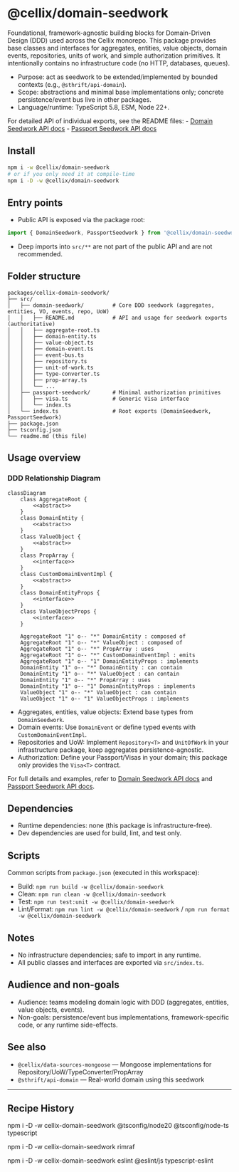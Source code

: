 # @cellix/domain-seedwork

Foundational, framework-agnostic building blocks for Domain-Driven Design (DDD) used across the Cellix monorepo. This package provides base classes and interfaces for aggregates, entities, value objects, domain events, repositories, units of work, and simple authorization primitives. It intentionally contains no infrastructure code (no HTTP, databases, queues).

- Purpose: act as seedwork to be extended/implemented by bounded contexts (e.g., `@sthrift/api-domain`).
- Scope: abstractions and minimal base implementations only; concrete persistence/event bus live in other packages.
- Language/runtime: TypeScript 5.8, ESM, Node 22+.

For detailed API of individual exports, see the README files:
    - [Domain Seedwork API docs](./src/domain-seedwork/README.md)
    - [Passport Seedwork API docs](./src/passport-seedwork/README.md)

## Install

```sh
npm i -w @cellix/domain-seedwork
# or if you only need it at compile-time
npm i -D -w @cellix/domain-seedwork
```

## Entry points

- Public API is exposed via the package root:
```ts
import { DomainSeedwork, PassportSeedwork } from '@cellix/domain-seedwork';
```
- Deep imports into `src/**` are not part of the public API and are not recommended.

## Folder structure

```
packages/cellix-domain-seedwork/
├── src/
│   ├── domain-seedwork/         # Core DDD seedwork (aggregates, entities, VO, events, repo, UoW)
│   │   ├── README.md            # API and usage for seedwork exports (authoritative)
│   │   ├── aggregate-root.ts
│   │   ├── domain-entity.ts
│   │   ├── value-object.ts
│   │   ├── domain-event.ts
│   │   ├── event-bus.ts
│   │   ├── repository.ts
│   │   ├── unit-of-work.ts
│   │   ├── type-converter.ts
│   │   ├── prop-array.ts
│   │   └── ...
│   ├── passport-seedwork/       # Minimal authorization primitives
│   │   ├── visa.ts              # Generic Visa interface
│   │   └── index.ts
│   └── index.ts                 # Root exports (DomainSeedwork, PassportSeedwork)
├── package.json
├── tsconfig.json
└── readme.md (this file)
```

## Usage overview

### DDD Relationship Diagram

```mermaid
classDiagram
    class AggregateRoot {
        <<abstract>>
    }
    class DomainEntity {
        <<abstract>>
    }
    class ValueObject {
        <<abstract>>
    }
    class PropArray {
        <<interface>>
    }
    class CustomDomainEventImpl {
        <<abstract>>    
    }
    class DomainEntityProps {
        <<interface>>
    }
    class ValueObjectProps {
        <<interface>>
    }

    AggregateRoot "1" o-- "*" DomainEntity : composed of
    AggregateRoot "1" o-- "*" ValueObject : composed of
    AggregateRoot "1" o-- "*" PropArray : uses
    AggregateRoot "1" o-- "*" CustomDomainEventImpl : emits
    AggregateRoot "1" o-- "1" DomainEntityProps : implements
    DomainEntity "1" o-- "*" DomainEntity : can contain
    DomainEntity "1" o-- "*" ValueObject : can contain
    DomainEntity "1" o-- "*" PropArray : uses
    DomainEntity "1" o-- "1" DomainEntityProps : implements
    ValueObject "1" o-- "*" ValueObject : can contain
    ValueObject "1" o-- "1" ValueObjectProps : implements
```

- Aggregates, entities, value objects: Extend base types from `DomainSeedwork`.
- Domain events: Use `DomainEvent` or define typed events with `CustomDomainEventImpl`.
- Repositories and UoW: Implement `Repository<T>` and `UnitOfWork` in your infrastructure package, keep aggregates persistence-agnostic.
- Authorization: Define your Passport/Visas in your domain; this package only provides the `Visa<T>` contract.

For full details and examples, refer to [Domain Seedwork API docs](./src/domain-seedwork/README.md) and [Passport Seedwork API docs](./src/passport-seedwork/README.md).

## Dependencies

- Runtime dependencies: none (this package is infrastructure-free).
- Dev dependencies are used for build, lint, and test only.

## Scripts

Common scripts from `package.json` (executed in this workspace):

- Build: `npm run build -w @cellix/domain-seedwork`
- Clean: `npm run clean -w @cellix/domain-seedwork`
- Test: `npm run test:unit -w @cellix/domain-seedwork`
- Lint/Format: `npm run lint -w @cellix/domain-seedwork` / `npm run format -w @cellix/domain-seedwork`

## Notes

- No infrastructure dependencies; safe to import in any runtime.
- All public classes and interfaces are exported via `src/index.ts`.

## Audience and non-goals

- Audience: teams modeling domain logic with DDD (aggregates, entities, value objects, events).
- Non-goals: persistence/event bus implementations, framework-specific code, or any runtime side-effects.

## See also

- `@cellix/data-sources-mongoose` — Mongoose implementations for Repository/UoW/TypeConverter/PropArray
- `@sthrift/api-domain` — Real-world domain using this seedwork

---

## Recipe History

npm i -D -w cellix-domain-seedwork @tsconfig/node20 @tsconfig/node-ts typescript

npm i -D -w cellix-domain-seedwork rimraf

npm i -D -w cellix-domain-seedwork eslint @eslint/js typescript-eslint
